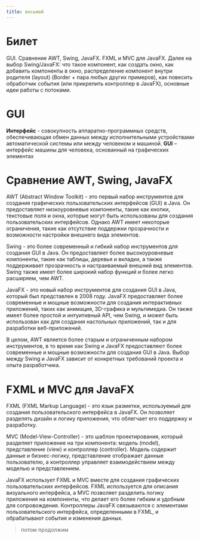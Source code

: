 ```yaml
---
title: восьмой
---
```

# Билет
GUI. Сравнение AWT, Swing, JavaFX. FXML и MVC для JavaFX. Далее на выбор Swing/JavaFX: что такое компонент, как создать окно, как добавить компоненты в окно, распределение компонент внутри родителя (layout) (Border + пара любых других примеров), как повесить обработчик события (или прикрепить контроллер в JavaFX), основные идеи работы с потоками.

# GUI
**Интерфейс** - совокупность аппаратно-программных средств, обеспечивающая обмен данных между исполнительными устройствами автоматической системы или между человеком и машиной.
**GUI** – интерфейс машины для человека, основанный на графических элементах

# Сравнение AWT, Swing, JavaFX
AWT (Abstract Window Toolkit) - это первый набор инструментов для создания графических пользовательских интерфейсов (GUI) в Java. Он предоставляет низкоуровневые компоненты, такие как кнопки, текстовые поля и окна, которые могут быть использованы для создания пользовательских интерфейсов. Однако AWT имеет некоторые ограничения, такие как отсутствие поддержки прозрачности и возможности настройки внешнего вида элементов.

Swing - это более современный и гибкий набор инструментов для создания GUI в Java. Он предоставляет более высокоуровневые компоненты, такие как таблицы, деревья и вкладки, а также поддерживает прозрачность и настраиваемый внешний вид элементов. Swing также имеет более широкий набор функций и более легко расширяем, чем AWT.

JavaFX - это новый набор инструментов для создания GUI в Java, который был представлен в 2008 году. JavaFX предоставляет более современные и мощные возможности для создания интерактивных приложений, таких как анимация, 3D-графика и мультимедиа. Он также имеет более простой и интуитивный API, чем Swing, и может быть использован как для создания настольных приложений, так и для разработки веб-приложений.

В целом, AWT является более старым и ограниченным набором инструментов, в то время как Swing и JavaFX предоставляют более современные и мощные возможности для создания GUI в Java. Выбор между Swing и JavaFX зависит от конкретных требований проекта и опыта разработчика.

# FXML и MVC для JavaFX
FXML (FXML Markup Language) - это язык разметки, используемый для создания пользовательского интерфейса в JavaFX. Он позволяет разделять дизайн и логику приложения, что облегчает его поддержку и разработку.

MVC (Model-View-Controller) - это шаблон проектирования, который разделяет приложение на три компонента: модель (model), представление (view) и контроллер (controller). Модель содержит данные и бизнес-логику, представление отображает данные пользователю, а контроллер управляет взаимодействием между моделью и представлением.

JavaFX использует FXML и MVC вместе для создания графических пользовательских интерфейсов. FXML используется для описания визуального интерфейса, а MVC позволяет разделить логику приложения на компоненты, что делает его более гибким и удобным для сопровождения. Контроллеры JavaFX связываются с элементами пользовательского интерфейса, определенными в FXML, и обрабатывают события и изменения данных.

> потом продолжим